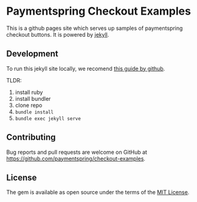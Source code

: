 # Paymentspring Checkout Examples

This is a github pages site which serves up samples of paymentspring checkout buttons. It is powered
by [jekyll](https://jekyllrb.com/).

## Development

To run this jekyll site locally, we recomend [this guide by github](https://help.github.com/articles/setting-up-your-github-pages-site-locally-with-jekyll/).

TLDR:
1. install ruby
2. install bundler
3. clone repo
4. `bundle install`
5. `bundle exec jekyll serve`

## Contributing

Bug reports and pull requests are welcome on GitHub at https://github.com/paymentspring/checkout-examples.


## License

The gem is available as open source under the terms of the [MIT License](http://opensource.org/licenses/MIT).